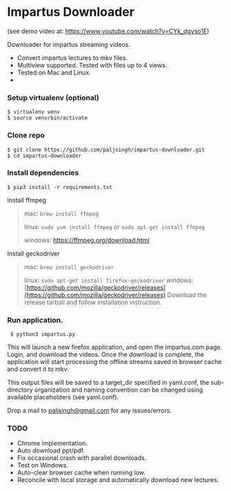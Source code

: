 Impartus Downloader
===
(see demo video at: https://www.youtube.com/watch?v=CYk_dgyso1E)

Downloader for impartus streaming videos.

- Convert impartus lectures to mkv files.
- Multiview supported. Tested with files up to 4 views.
- Tested on Mac and Linux.
- 


### Setup virtualenv (optional)
	$ virtualenv venv
	$ source venv/bin/activate 

### Clone repo
	$ git clone https://github.com/paljsingh/impartus-downloader.git
	$ cd impartus-downloader

### Install dependencies
	$ pip3 install -r requirements.txt


Install ffmpeg
> mac: ```brew install ffmpeg```
> 
> linux: 
> ```sudo yum install ffmpeg``` or
> ```sudo apt-get install ffmpeg```
> 
> windows: [https://ffmpeg.org/download.html ](https://ffmpeg.org/download.html)
> 

Install geckodriver
> mac: ```brew install geckodriver```
> 
> linux: ```sudo apt-get install firefox-geckodriver```
> windows:
> [https://github.com/mozilla/geckodriver/releases](https://github.com/mozilla/geckodriver/releases)
> Download the release tarball and follow installation instruction.
> 

### Run application.

``` $ python3 impartus.py```

This will launch a new firefox application, and open the impartus.com page.
Login, and download the videos. Once the download is complete, the application
will start processing the offline streams saved in browser cache and convert it
to mkv.

This output files will be saved to a target_dir specified in yaml.conf, the
sub-directory organization and naming convention can be changed using available
placeholders (see yaml.conf).

Drop a mail to paljsingh@gmail.com for any issues/errors.


### TODO
- Chrome implementation.
- Auto download ppt/pdf.
- Fix occasional crash with parallel downloads. 
- Test on Windows.
- Auto-clear browser cache when running low.
- Reconcile with local storage and automatically download new lectures.
